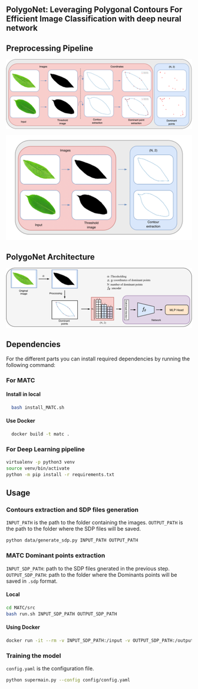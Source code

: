## PolygoNet: Leveraging Polygonal Contours For Efficient Image Classification with deep neural network

## Preprocessing Pipeline 
<p align="center"> 
  <img src="diagram/preprocessing.png" width="620">
</p> 
<p align="center"> 
  <img src="diagram/Preprocessing_contours.png" width="620">
</p> 


## PolygoNet Architecture 
<p align="center"> 
  <img src="diagram/polygonet.png" width="620">
</p> 

## Dependencies 
For the different parts you can install required dependencies by running the following command: 

### For MATC
  #### Install in local 
```bash 
  bash install_MATC.sh
````
  #### Use Docker 
```bash
  docker build -t matc .
```
### For Deep Learning pipeline 
  ```bash
  virtualenv -p python3 venv 
  source venv/bin/activate
  python -m pip install -r requirements.txt 
  ````
## Usage 
### Contours extraction and SDP files generation
`INPUT_PATH` is the path to the folder containing the images. 
`OUTPUT_PATH` is the path to the folder where the SDP files will be saved. 
```bash
python data/generate_sdp.py INPUT_PATH OUTPUT_PATH 
````
### MATC Dominant points extraction 
`INPUT_SDP_PATH`: path to the SDP files gnerated in the previous step. 
`OUTPUT_SDP_PATH`: path to the folder where the Dominants points will be saved in `.sdp` format. 

#### Local 
```bash
cd MATC/src 
bash run.sh INPUT_SDP_PATH OUTPUT_SDP_PATH
````
#### Using Docker 
```bash
docker run -it --rm -v INPUT_SDP_PATH:/input -v OUTPUT_SDP_PATH:/output matc 
````
### Training the model 
`config.yaml` is the configuration file. 
```bash
python supermain.py --config config/config.yaml
